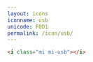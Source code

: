 ```yaml
---
layout: icons
iconname: usb
unicode: F0D1
permalink: /icon/usb/
---
```


``` html
<i class="mi mi-usb"></i>
```
